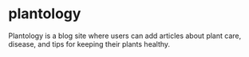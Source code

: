 # plantology
Plantology is a blog site where users can add articles about plant care, disease, and tips for keeping their plants healthy. 
